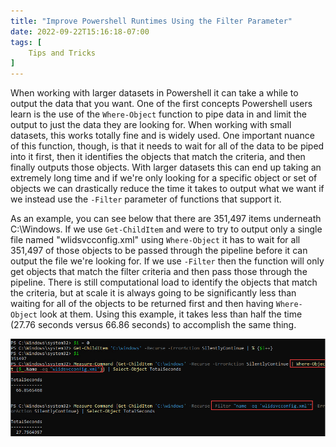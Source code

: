 ```yaml
---
title: "Improve Powershell Runtimes Using the Filter Parameter"
date: 2022-09-22T15:16:18-07:00
tags: [
    Tips and Tricks
]
---
```


When working with larger datasets in Powershell it can take a while to output the data that you want. One of the first concepts Powershell users learn is the use of the `Where-Object` function to pipe data in and limit the output to just the data they are looking for. When working with small datasets, this works totally fine and is widely used. One important nuance of this function, though, is that it needs to wait for all of the data to be piped into it first, then it identifies the objects that match the criteria, and then finally outputs those objects. With larger datasets this can end up taking an extremely long time and if we're only looking for a specific object or set of objects we can drastically reduce the time it takes to output what we want if we instead use the `-Filter` parameter of functions that support it.

As an example, you can see below that there are 351,497 items underneath C:\Windows. If we use `Get-ChildItem` and were to try to output only a single file named "wlidsvcconfig.xml" using `Where-Object` it has to wait for all 351,497 of those objects to be passed through the pipeline before it can output the file we're looking for. If we use `-Filter` then the function will only get objects that match the filter criteria and then pass those through the pipeline. There is still computational load to identify the objects that match the criteria, but at scale it is always going to be significantly less than waiting for all of the objects to be returned first and then having `Where-Object` look at them. Using this example, it takes less than half the time (27.76 seconds versus 66.86 seconds) to accomplish the same thing.

![Filter parameter takes roughly half as long as Where-Object](filter-measure.png)
